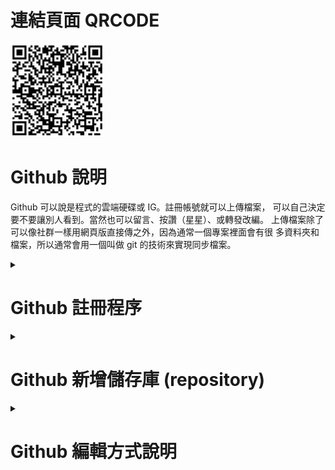 # 連結頁面 QRCODE
<img src="githubhelp.png" width="150" Height="150" />
<br>

# Github 說明
Github 可以說是程式的雲端硬碟或 IG。註冊帳號就可以上傳檔案，
可以自己決定要不要讓別人看到。當然也可以留言、按讚（星星）、或轉發改編。 
上傳檔案除了可以像社群一樣用網頁版直接傳之外，因為通常一個專案裡面會有很
多資料夾和檔案，所以通常會用一個叫做 git 的技術來實現同步檔案。

<details>
<summary>

# Github 註冊程序

</summary>

Step1.註冊帳號
請先登入 https://www.github.com 如下圖，然後點擊右上角的 Sign up。

<img src="https://github.com/derricktsai0904/Course/blob/main/2025.03%E6%99%BA%E6%85%A7%E5%9F%8E%E5%B8%82%E5%B0%8E%E8%AB%96/2025.03.07_GitHub%E4%BD%BF%E7%94%A8/Github_signup1.jpg" width="600" height="300" />
<br>

-----
Step2.填寫註冊資訊
請填寫註冊用的Email帳號、登入密碼以及使用的名稱，最後請點選最下面的 Continue。
![alt 填寫註冊資訊](Github_signup2.jpg "填寫Github註冊資訊")
<br>

-----
Step3.進入GitHub使用者介面
如下圖<br>
<img src="Github_signup3.jpg" width="600" height="300" />

</details>


<details>
<summary>
  
# Github 新增儲存庫 (repository)

</summary>

-----
Step1.Create repository(建立儲存庫) <br>
從使用者登入介面按下 Create repository。 <br>
<img src="Github_signup3.jpg" width="600" height="300" />
<br>

-----
Step2.填寫 repository 相關資訊 <br>
填寫資料夾名稱、選取Public屬性、勾選 "Add a Readme File"，最後再點選 "Create repository"。 <br>
<img src="GithubNew.jpg" width="600" height="300" />
<br>
<img src="GithubNew2.jpg" width="600" height="300" />
<br>

-----
Step3.顯示 Readme.md，預設說明頁面。 <br>
<img src="GithubNew3.jpg" width="600" height="300" />
<br>

</details>

<details>
<summary>
  
# Github 編輯方式說明

</summary>

-----
Step1.進入編輯頁面 <br>
請點選右上角的"筆"圖形，就可以進入編輯模式。<br>
<img src="GithubEdit.jpg" width="600" height="300" />

-----
Step2.編輯字型大小 <br>
h1 的字型最大，h2 次之，以此類推。 <br>
<img src="GithubEdit1.jpg" width="600" height="300" />

-----
Step2.編輯分項類型 <br>
有以下三種分項方式 <br>
<img src="GithubEdit2.jpg" width="600" height="300" />

-----
Step3.建立網址連結 <br>
可以參考以下兩種方式 <br>
<img src="GithubEdit3.jpg" width="600" height="300" />


</detail>
